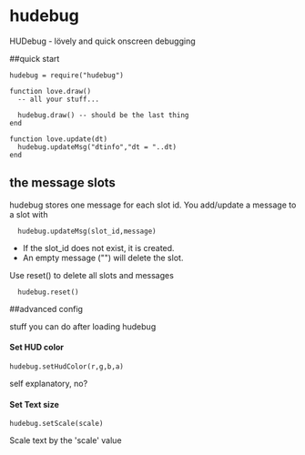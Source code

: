 hudebug
=======

HUDebug - lövely and quick onscreen debugging

##quick start
  
    hudebug = require("hudebug")
    
    function love.draw()
      -- all your stuff...
      
      hudebug.draw() -- should be the last thing
    end
    
    function love.update(dt)
      hudebug.updateMsg("dtinfo","dt = "..dt)
    end

## the message slots

  hudebug stores one message for each slot id. You add/update a message to a slot with
    
      hudebug.updateMsg(slot_id,message)
      
  * If the slot_id does not exist, it is created. 
  * An empty message ("") will delete the slot.
  
Use reset() to delete all slots and messages

      hudebug.reset()

      
##advanced config

stuff you can do after loading hudebug

#### Set HUD color

    hudebug.setHudColor(r,g,b,a)
  self explanatory, no?

#### Set Text size

    hudebug.setScale(scale)
  Scale text by the 'scale' value
  

